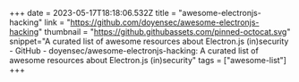 +++
date = 2023-05-17T18:18:06.532Z
title = "awesome-electronjs-hacking"
link = "https://github.com/doyensec/awesome-electronjs-hacking"
thumbnail = "https://github.githubassets.com/pinned-octocat.svg"
snippet="A curated list of awesome resources about Electron.js (in)security - GitHub - doyensec/awesome-electronjs-hacking: A curated list of awesome resources about Electron.js (in)security"
tags = ["awesome-list"]
+++
